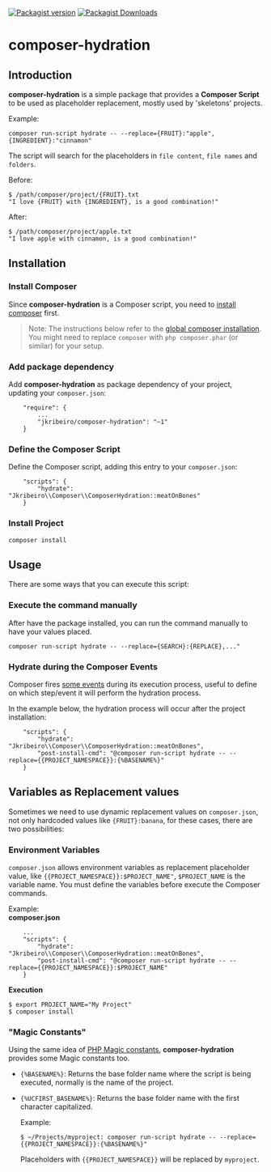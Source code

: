 [![Packagist version](https://img.shields.io/packagist/v/jkribeiro/composer-hydration.svg)](https://packagist.org/packages/jkribeiro/composer-hydration)
[![Packagist Downloads](https://img.shields.io/packagist/dt/jkribeiro/composer-hydration.svg)](https://packagist.org/packages/jkribeiro/composer-hydration)

# composer-hydration

## Introduction
__composer-hydration__ is a simple package that provides a __Composer Script__ to be used as placeholder replacement, mostly used by 'skeletons' projects.

Example:

```
composer run-script hydrate -- --replace={FRUIT}:"apple",{INGREDIENT}:"cinnamon"
```
The script will search for the placeholders in `file content`, `file names` and `folders`.

Before:
```
$ /path/composer/project/{FRUIT}.txt
"I love {FRUIT} with {INGREDIENT}, is a good combination!"
```

After:
```
$ /path/composer/project/apple.txt
"I love apple with cinnamon, is a good combination!"
```

## Installation

### Install Composer
Since __composer-hydration__ is a Composer script, you need to [install composer](https://getcomposer.org) first.
> Note: The instructions below refer to the [global composer installation](https://getcomposer.org/doc/00-intro.md#globally).
You might need to replace `composer` with `php composer.phar` (or similar)
for your setup.

### Add package dependency
Add __composer-hydration__ as package dependency of your project, updating your `composer.json`:

```
    "require": {
        ...
        "jkribeiro/composer-hydration": "~1"
    }
```

### Define the Composer Script
Define the Composer script, adding this entry to your `composer.json`:
```
    "scripts": {
        "hydrate": "Jkribeiro\\Composer\\ComposerHydration::meatOnBones"
    }
```

### Install Project
```
composer install
```

## Usage
There are some ways that you can execute this script:

### Execute the command manually
After have the package installed, you can run the command manually to have your values placed.
```
composer run-script hydrate -- --replace={SEARCH}:{REPLACE},..."
```

### Hydrate during the Composer Events
Composer fires [some events](https://getcomposer.org/doc/articles/scripts.md#event-names) during its execution process, useful to define on which step/event it will perform the hydration process.

In the example below, the hydration process will occur after the project installation:
```
    "scripts": {
        "hydrate": "Jkribeiro\\Composer\\ComposerHydration::meatOnBones",
        "post-install-cmd": "@composer run-script hydrate -- --replace={{PROJECT_NAMESPACE}}:{%BASENAME%}"
    }
```

## Variables as Replacement values
Sometimes we need to use dynamic replacement values on `composer.json`, not only hardcoded values like `{FRUIT}:banana`, for these cases, there are two possibilities:

### Environment Variables
`composer.json` allows environment variables as replacement placeholder value, like `{{PROJECT_NAMESPACE}}:$PROJECT_NAME"`, `$PROJECT_NAME` is the variable name. You must define the variables before execute the Composer commands.

Example:  
__composer.json__
```
    ...
    "scripts": {
        "hydrate": "Jkribeiro\\Composer\\ComposerHydration::meatOnBones",
        "post-install-cmd": "@composer run-script hydrate -- --replace={{PROJECT_NAMESPACE}}:$PROJECT_NAME"
    }
```

 __Execution__
```
$ export PROJECT_NAME="My Project"
$ composer install
```

### "Magic Constants"
Using the same idea of [PHP Magic constants](http://php.net/manual/en/language.constants.predefined.php), __composer-hydration__ provides some Magic constants too.

- `{%BASENAME%}`: Returns the base folder name where the script is being executed, normally is the name of the project.
- `{%UCFIRST_BASENAME%}`: Returns the base folder name with the first character capitalized.

  Example:

  ```
  $ ~/Projects/myproject: composer run-script hydrate -- --replace={{PROJECT_NAMESPACE}}:{%BASENAME%}"
  ```
  Placeholders with `{{PROJECT_NAMESPACE}}` will be replaced by `myproject`.
